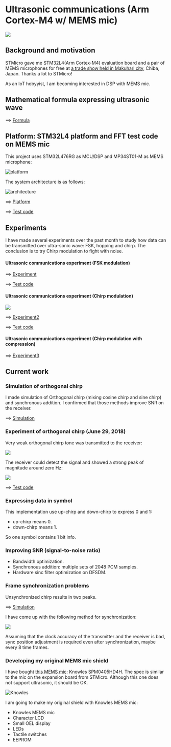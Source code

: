 # Ultrasonic communications (Arm Cortex-M4 w/ MEMS mic)

![](./doc/orthogonal_upchirp.jpg)

## Background and motivation

STMicro gave me STM32L4(Arm Cortex-M4) evaluation board and a pair of MEMS microphones for free at [a trade show held in Makuhari city](https://www.st.com/content/st_com/en/about/events/events.html/techno-frontier-2018.html), Chiba, Japan. Thanks a lot to STMicro!

As an IoT hobyyist, I am becoming interested in DSP with MEMS mic.

## Mathematical formula expressing ultrasonic wave

==> [Formula](./misc/Formula.ipynb)

## Platform: STM32L4 platform and FFT test code on MEMS mic

This project uses STM32L476RG as MCU/DSP and MP34ST01-M as MEMS microphone:

![platform](./doc/MEMSMIC_expansion_board.jpg)

The system architecture is as follows:

![architecture](https://docs.google.com/drawings/d/e/2PACX-1vR1KKp2QeL_SmrnUsTl5zcwddQToPJmnSBHFnxiw78y3_3mjA7EzNl2iNcUA5aOW_jRAQapTNji-eJ7/pub?w=2268&h=567)

==> [Platform](PLATFORM.md)

==> [Test code](./experiments/basic)

## Experiments

I have made several experiments over the past month to study how data can be transmitted over ultra-sonic wave: FSK, hopping and chirp. The conclusion is to try Chirp modulation to fight with noise.

#### Ultrasonic communications experiment (FSK modulation)

==> [Experiment](./experiments/EXPERIMENT.md)

==> [Test code](./experiments/ultracom)

#### Ultrasonic communications experiment (Chirp modulation)

![](./doc/Simulation_upchirp_upchirp.jpg)

==> [Experiment2](./experiments/EXPERIMENT2.md)

==> [Test code](./experiments/chirp)

#### Ultrasonic communications experiment (Chirp modulation with compression)

==> [Experiment3](./experiments/EXPERIMENT3.md)

## Current work

### Simulation of orthogonal chirp

I made simulation of Orthogonal chirp (mixing cosine chirp and sine chirp) and synchronous addition. I confirmed that those methods improve SNR on the receiver.

==> [Simulation](./simulation/OrthogonalChirp.ipynb)

### Experiment of orthogonal chirp (June 29, 2018)

Very weak orthogonal chirp tone was transmitted to the receiver:

![](./doc/experiment.jpg)

The receiver could detect the signal and showed a strong peak of magnitude around zero Hz:

![](./doc/Experiment_orthogonal_upchirp_upchirp.jpg)

==> [Test code](./synchronization)

### Expressing data in symbol

This implementation use up-chirp and down-chirp to express 0 and 1:

- up-chirp means 0.
- down-chirp means 1.

So one symbol contains 1 bit info.

### Improving SNR (signal-to-noise ratio)

- Bandwidth optimization.
- Synchronous addition: multiple sets of 2048 PCM samples.
- Hardware sinc filter optimization on DFSDM.

### Frame synchronization problems

Unsynchronized chirp results in two peaks.

==> [Simulation](./simulation/ChirpSynchronization.ipynb)

I have come up with the following method for synchronization:

![](https://docs.google.com/drawings/d/e/2PACX-1vT9da0oKUWgUHHTmYUO8Y0Rix6ORT5aeQxAz8Ihjoxc4vWMvFLudPTet1UHLMConm5RDk9kFaXTXnj8/pub?w=960&h=720)

Assuming that the clock accuracy of the transmitter and the receiver is bad, sync position adjustment is required even after synchronization, maybe every 8 time frames.

### Developing my original MEMS mic shield

I have bought [this MEMS mic](http://akizukidenshi.com/catalog/g/gM-05577/): Knowles SPM0405HD4H. The spec is similar to the mic on the expansion board from STMicro. Although this one does not support ultrasonic, it should be OK.

![Knowles](./doc/Knowles.jpg)

I am going to make my original shield with Knowles MEMS mic:

- Knowles MEMS mic
- Character LCD
- Small OEL display
- LEDs
- Tactile switches
- EEPROM
